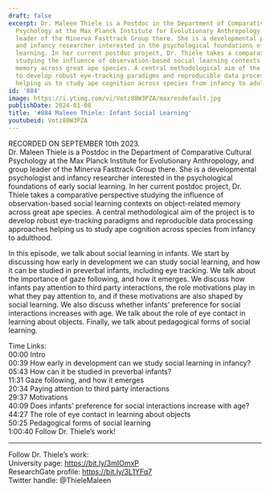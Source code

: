 ```yaml
---
draft: false
excerpt: Dr. Maleen Thiele is a Postdoc in the Department of Comparative Cultural
  Psychology at the Max Planck Institute for Evolutionary Anthropology, and group
  leader of the Minerva Fasttrack Group there. She is a developmental psychologist
  and infancy researcher interested in the psychological foundations of early social
  learning. In her current postdoc project, Dr. Thiele takes a comparative perspective
  studying the influence of observation-based social learning contexts on object-related
  memory across great ape species. A central methodological aim of the project is
  to develop robust eye-tracking paradigms and reproducible data processing approaches
  helping us to study ape cognition across species from infancy to adulthood.
id: '884'
image: https://i.ytimg.com/vi/Votz88W3PZA/maxresdefault.jpg
publishDate: 2024-01-08
title: '#884 Maleen Thiele: Infant Social Learning'
youtubeid: Votz88W3PZA
---
```

RECORDED ON SEPTEMBER 10th 2023.  
Dr. Maleen Thiele is a Postdoc in the Department of Comparative Cultural Psychology at the Max Planck Institute for Evolutionary Anthropology, and group leader of the Minerva Fasttrack Group there. She is a developmental psychologist and infancy researcher interested in the psychological foundations of early social learning. In her current postdoc project, Dr. Thiele takes a comparative perspective studying the influence of observation-based social learning contexts on object-related memory across great ape species. A central methodological aim of the project is to develop robust eye-tracking paradigms and reproducible data processing approaches helping us to study ape cognition across species from infancy to adulthood.

In this episode, we talk about social learning in infants. We start by discussing how early in development we can study social learning, and how it can be studied in preverbal infants, including eye tracking. We talk about the importance of gaze following, and how it emerges. We discuss how infants pay attention to third party interactions, the role motivations play in what they pay attention to, and if these motivations are also shaped by social learning. We also discuss whether infants’ preference for social interactions increases with age. We talk about the role of eye contact in learning about objects. Finally, we talk about pedagogical forms of social learning.

Time Links:  
00:00 Intro  
00:39  How early in development can we study social learning in infancy?  
05:43  How can it be studied in preverbal infants?  
11:31  Gaze following, and how it emerges  
20:34  Paying attention to third party interactions  
29:37  Motivations  
40:09  Does infants’ preference for social interactions increase with age?  
44:27  The role of eye contact in learning about objects  
50:25  Pedagogical forms of social learning  
1:00:40  Follow Dr. Thiele’s work!

---

Follow Dr. Thiele’s work:  
University page: https://bit.ly/3mIOmxP  
ResearchGate profile: https://bit.ly/3L1YFq7  
Twitter handle: @ThieleMaleen
